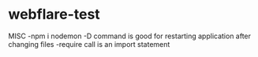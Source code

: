 # webflare-test


MISC
    -npm i nodemon -D command is good for restarting application after changing files
    -require call is an import statement